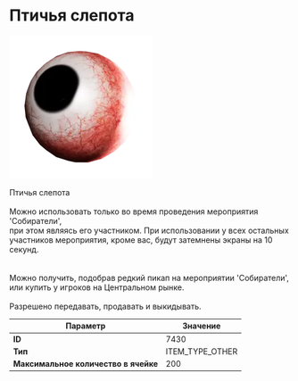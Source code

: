 # Птичья слепота

![Item Image](../img/7430.webp?raw=true)

Птичья слепота<br><br>Можно использовать только во время проведения мероприятия 'Собиратели',<br>при этом являясь его участником. При использовании у всех остальных<br>участников мероприятия, кроме вас, будут затемнены экраны на 10 секунд.<br><br><br>Можно получить, подобрав редкий пикап на мероприятии 'Собиратели',<br>или купить у игроков на Центральном рынке.<br><br>Разрешено передавать, продавать и выкидывать.


| Параметр | Значение |
|----------|----------|
| **ID** | 7430 |
| **Тип** | ITEM_TYPE_OTHER |
| **Максимальное количество в ячейке** | 200 |

